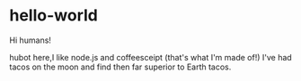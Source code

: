 # hello-world

Hi humans!

hubot here,I like node.js and coffeesceipt (that's what I'm made of!)
I've had tacos on the moon and find then far superior to Earth tacos.
